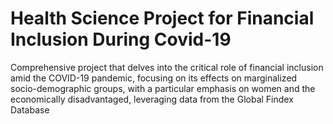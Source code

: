 # Health Science Project for Financial Inclusion During Covid-19

Comprehensive project that delves into the critical role of financial inclusion amid the COVID-19 pandemic, focusing
on its effects on marginalized socio-demographic groups, with a particular emphasis on women and the
economically disadvantaged, leveraging data from the Global Findex Database
